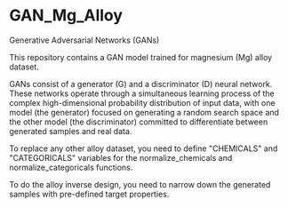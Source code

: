 # GAN_Mg_Alloy
Generative Adversarial Networks (GANs)


This repository contains a GAN model trained for magnesium (Mg) alloy dataset.


GANs consist of a generator (G) and a discriminator (D) neural network. These networks operate through a simultaneous learning process of the complex high-dimensional probability distribution of input data, with one model (the generator) focused on generating a random search space and the other model (the discriminator) committed to differentiate between generated samples and real data. 


To replace any other alloy dataset, you need to define "CHEMICALS" and "CATEGORICALS" variables for the normalize_chemicals and normalize_categoricals functions.


To do the alloy inverse design, you need to narrow down the generated samples with pre-defined target properties.
